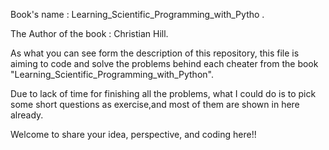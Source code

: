 
Book's name :  Learning_Scientific_Programming_with_Pytho .

The Author of the book : Christian Hill.

As what you can see form the description of this repository,
this file is aiming to code and solve the problems behind each 
cheater from the book "Learning_Scientific_Programming_with_Python".

Due to lack of time for finishing all the problems, what I could do 
is to pick some short questions as exercise,and most of them are shown
in here already. 

Welcome to share your idea, perspective, and coding here!!
